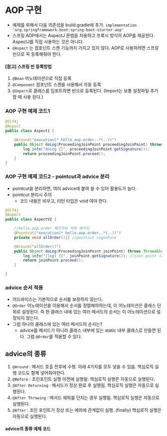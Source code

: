 # AOP 구현
 * 예제를 위해서 다음 의존성을 build.gradle에 추가. `implementation 'org.springframework.boot:spring-boot-starter-aop'`
 * 스프링 AOP에서는 AspectJ 문법을 차용하고 프록시 방식의 AOP를 제공한다. AspectJ를 직접 사용하는 것은 아니다.
 * `@Aspect` 는 컴포넌트 스캔 기능까지 가지고 있지 않다. AOP로 사용하려면 스프링 빈으로 꼭 등록해줘야 한다.

#### [참고] 스프링 빈 등록방법
1. `@Bean` 어노테이션으로 직접 등록
2. `@Component` 컴포넌트 스캔을 사용해서 자동 등록
3. `@Import`로 클래스를 임포트하면 빈으로 등록된다. (Import는 보통 설정파일 추가할 때 사용 된다.)


### AOP 구현 예제 코드1

```java
@Slf4j
@Aspect
public class Aspect1 {

    @Around("execution(* hello.aop.order..*(..))")
    public Object doLog(ProceedingJoinPoint proceedingJoinPoint) throws Throwable {
        log.info("doLog {}", proceedingJoinPoint.getSignature());
        return proceedingJoinPoint.proceed();
    }
}

```


### AOP 구현 예제 코드2 - pointcut과 advice 분리
 * pointcut을 분리하면, 여러 advice에 붙여 쓸 수 있어 활용도가 높다.
 * pointcut 분리시 주의
    * 코드 내용은 비우고, 리턴 타입은 void 여야 한다. 
```java
@Slf4j
@Aspect
public class AspectV2 {

    //hello.aop.order 패키지와 하위 패키지
    @Pointcut("execution(* hello.aop.order..*(..))")
    private void allOrder(){} //pointcut signature

    @Around("allOrder()")
    public Object doLog(ProceedingJoinPoint joinPoint) throws Throwable {
        log.info("[log] {}", joinPoint.getSignature()); //join point 시그니처
        return joinPoint.proceed();
    }

}
```

### advice 순서 적용
 * 어드바이스는 기본적으로 순서를 보장하지 않는다.
 * `@Order` 어노테이션을 이용해서 순서를 정렬해야하는데, 이 어노테이션은 클래스 단위로 설정된다. 즉 한 클래스 내에 있는 여러 메서드의 순서는 이 어노테이션으로 설정되지 않는다.
 * 그럼 하나의 클래스에 있는 여러 메서드의 순서는?
    * advice를 메서드가 아니라 클래스 내부에 있는 static 내부 클래스로 만들면 된다. 그럼 `@Order`를 적용할 수 있다.


## advice의 종류
1. `@Around` : 메서드 호출 전후에 수행. 아래 4가지를 모두 넣을 수 있음.  핵심로직 실행 코드도 함께 넣어줘야한다.
2. `@Before` : 조인포인트 실행 이전에 실행됨. 핵심로직 실행은 자동으로 실행된다.
3. `@After Returning` : 메서드가 정상 완료 후 실행됨. 핵심로직 실행은 자동으로 실행된다.
4. `@After Throwing` : 메서드 예외를 던지는 경우 실행됨. 핵심로직 실행은 자동으로 실행된다.
5. `@After` : 조인 포인트가 정상 또는 예외에 관계없이 실행. (finally) 핵심로직 실행은 자동으로 실행된다.

#### advice의 종류 예제 코드
```java


```
